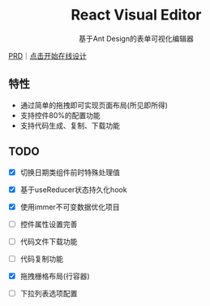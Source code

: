 <div align='center'>
    <h1>React Visual Editor</h1>
    <p>基于Ant Design的表单可视化编辑器</p>
</div>

[PRD](https://www.yuque.com/resonance/rwaxct/ny150b)｜[点击开始在线设计](https://resonances.gitee.io/react-visual-editor)

## 特性
- 通过简单的拖拽即可实现页面布局(所见即所得)
- 支持控件80%的配置功能
- 支持代码生成、复制、下载功能

## TODO
- [x] 切换日期类组件前时特殊处理值
- [x] 基于useReducer状态持久化hook
- [x] 使用immer不可变数据优化项目
- [ ] 控件属性设置完善
- [ ] 代码文件下载功能
- [ ] 代码复制功能
- [x] 拖拽栅格布局(行容器)
- [ ] 下拉列表选项配置


